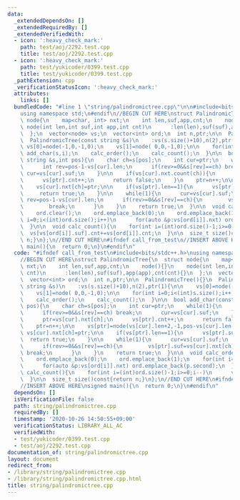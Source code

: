 ```yaml
---
data:
  _extendedDependsOn: []
  _extendedRequiredBy: []
  _extendedVerifiedWith:
  - icon: ':heavy_check_mark:'
    path: test/aoj/2292.test.cpp
    title: test/aoj/2292.test.cpp
  - icon: ':heavy_check_mark:'
    path: test/yukicoder/0399.test.cpp
    title: test/yukicoder/0399.test.cpp
  _pathExtension: cpp
  _verificationStatusIcon: ':heavy_check_mark:'
  attributes:
    links: []
  bundledCode: "#line 1 \"string/palindromictree.cpp\"\n\n#include<bits/stdc++.h>\n\
    using namespace std;\n#endif\n//BEGIN CUT HERE\nstruct PalindromicTree{\n  struct\
    \ node{\n    map<char, int> nxt;\n    int len,suf,app,cnt;\n    node(){}\n   \
    \ node(int len,int suf,int app,int cnt)\n      :len(len),suf(suf),app(app),cnt(cnt){}\n\
    \  };\n  vector<node> vs;\n  vector<int> ord;\n  int n,ptr;\n\n  PalindromicTree(){}\n\
    \  PalindromicTree(const string &s)\n    :vs(s.size()+10),n(2),ptr(1){\n\n   \
    \ vs[0]=node(-1,0,-1,0);\n    vs[1]=node( 0,0,-1,0);\n\n    for(int i=0;i<(int)s.size();i++)\
    \ add_char(s,i);\n    calc_order();\n    calc_count();\n  }\n\n  bool add_char(const\
    \ string &s,int pos){\n    char ch=s[pos];\n    int cur=ptr;\n    while(1){\n\
    \      int rev=pos-1-vs[cur].len;\n      if(rev>=0&&s[rev]==ch) break;\n     \
    \ cur=vs[cur].suf;\n    }\n\n    if(vs[cur].nxt.count(ch)){\n      ptr=vs[cur].nxt[ch];\n\
    \      vs[ptr].cnt++;\n      return false;\n    }\n    ptr=n++;\n\n    vs[ptr]=node(vs[cur].len+2,-1,pos-vs[cur].len-1,1);\n\
    \    vs[cur].nxt[ch]=ptr;\n\n    if(vs[ptr].len==1){\n      vs[ptr].suf=1;\n \
    \     return true;\n    }\n\n    while(1){\n      cur=vs[cur].suf;\n      int\
    \ rev=pos-1-vs[cur].len;\n      if(rev>=0&&s[rev]==ch){\n        vs[ptr].suf=vs[cur].nxt[ch];\n\
    \        break;\n      }\n    }\n    return true;\n  }\n\n  void calc_order(){\n\
    \    ord.clear();\n    ord.emplace_back(0);\n    ord.emplace_back(1);\n    for(int\
    \ i=0;i<(int)ord.size();i++)\n      for(auto &p:vs[ord[i]].nxt) ord.emplace_back(p.second);\n\
    \  }\n\n  void calc_count(){\n    for(int i=(int)ord.size()-1;i>=0;i--)\n    \
    \  vs[vs[ord[i]].suf].cnt+=vs[ord[i]].cnt;\n  }\n\n  size_t size()const{return\
    \ n;}\n};\n//END CUT HERE\n#ifndef call_from_test\n//INSERT ABOVE HERE\nsigned\
    \ main(){\n  return 0;\n}\n#endif\n"
  code: "#ifndef call_from_test\n#include<bits/stdc++.h>\nusing namespace std;\n#endif\n\
    //BEGIN CUT HERE\nstruct PalindromicTree{\n  struct node{\n    map<char, int>\
    \ nxt;\n    int len,suf,app,cnt;\n    node(){}\n    node(int len,int suf,int app,int\
    \ cnt)\n      :len(len),suf(suf),app(app),cnt(cnt){}\n  };\n  vector<node> vs;\n\
    \  vector<int> ord;\n  int n,ptr;\n\n  PalindromicTree(){}\n  PalindromicTree(const\
    \ string &s)\n    :vs(s.size()+10),n(2),ptr(1){\n\n    vs[0]=node(-1,0,-1,0);\n\
    \    vs[1]=node( 0,0,-1,0);\n\n    for(int i=0;i<(int)s.size();i++) add_char(s,i);\n\
    \    calc_order();\n    calc_count();\n  }\n\n  bool add_char(const string &s,int\
    \ pos){\n    char ch=s[pos];\n    int cur=ptr;\n    while(1){\n      int rev=pos-1-vs[cur].len;\n\
    \      if(rev>=0&&s[rev]==ch) break;\n      cur=vs[cur].suf;\n    }\n\n    if(vs[cur].nxt.count(ch)){\n\
    \      ptr=vs[cur].nxt[ch];\n      vs[ptr].cnt++;\n      return false;\n    }\n\
    \    ptr=n++;\n\n    vs[ptr]=node(vs[cur].len+2,-1,pos-vs[cur].len-1,1);\n   \
    \ vs[cur].nxt[ch]=ptr;\n\n    if(vs[ptr].len==1){\n      vs[ptr].suf=1;\n    \
    \  return true;\n    }\n\n    while(1){\n      cur=vs[cur].suf;\n      int rev=pos-1-vs[cur].len;\n\
    \      if(rev>=0&&s[rev]==ch){\n        vs[ptr].suf=vs[cur].nxt[ch];\n       \
    \ break;\n      }\n    }\n    return true;\n  }\n\n  void calc_order(){\n    ord.clear();\n\
    \    ord.emplace_back(0);\n    ord.emplace_back(1);\n    for(int i=0;i<(int)ord.size();i++)\n\
    \      for(auto &p:vs[ord[i]].nxt) ord.emplace_back(p.second);\n  }\n\n  void\
    \ calc_count(){\n    for(int i=(int)ord.size()-1;i>=0;i--)\n      vs[vs[ord[i]].suf].cnt+=vs[ord[i]].cnt;\n\
    \  }\n\n  size_t size()const{return n;}\n};\n//END CUT HERE\n#ifndef call_from_test\n\
    //INSERT ABOVE HERE\nsigned main(){\n  return 0;\n}\n#endif\n"
  dependsOn: []
  isVerificationFile: false
  path: string/palindromictree.cpp
  requiredBy: []
  timestamp: '2020-10-26 14:50:55+09:00'
  verificationStatus: LIBRARY_ALL_AC
  verifiedWith:
  - test/yukicoder/0399.test.cpp
  - test/aoj/2292.test.cpp
documentation_of: string/palindromictree.cpp
layout: document
redirect_from:
- /library/string/palindromictree.cpp
- /library/string/palindromictree.cpp.html
title: string/palindromictree.cpp
---
```

